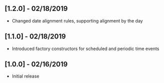 ## [1.2.0] - 02/18/2019

* Changed date alignment rules, supporting alignment by the day

## [1.1.0] - 02/18/2019

* Introduced factory constructors for scheduled and periodic time events

## [1.0.0] - 02/16/2019

* Initial release
